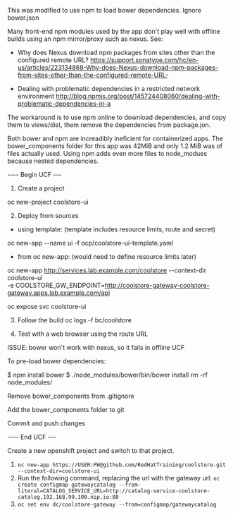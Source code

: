 This was modified to use npm to load bower dependencies. Ignore bower.json

Many front-end npm modules used by the app don't play well with offline builds using an npm mirror/proxy such as nexus. See:

- Why does Nexus download npm packages from sites other than the configured remote URL?
  https://support.sonatype.com/hc/en-us/articles/223134868-Why-does-Nexus-download-npm-packages-from-sites-other-than-the-configured-remote-URL-

- Dealing with problematic dependencies in a restricted network environment
  http://blog.npmjs.org/post/145724408060/dealing-with-problematic-dependencies-in-a

The workaround is to use npm online to download dependencies, and copy them to views/dist, them remove the dependencies from package.jon.

Both bower and npm are increadibly ineficient for containerized apps. The bower_components folder for this app was 42MiB and only 1.2 MiB was of files actually used. Using npm adds even more files to node_modues because nested dependencies.


---- Begin UCF ---

1. Create a project

oc new-project coolstore-ui

2. Deploy from sources

  - using template: (template includes resource limits, route and secret)
  
  oc new-app --name ui -f ocp/coolstore-ui-template.yaml
  
  - from oc new-app: (would need to define resource limits later)
  
  oc new-app http://services.lab.example.com/coolstore --context-dir coolstore-ui \
  -e COOLSTORE_GW_ENDPOINT=http://coolstore-gateway-coolstore-gateway.apps.lab.example.com/api
 
  oc expose svc coolstore-ui
  
3. Follow the build
   oc logs -f bc/coolstore
   
4. Test with a web browser using the route URL


ISSUE: bower won't work with nexus, so it fails in offline UCF

To pre-load bower dependencies:

$ npm install bower
$ ./node_modules/bower/bin/bower install
rm -rf node_modules/

Remove bower_components from .gitignore

Add the bower_components folder to git

Commit and push changes

---- End UCF ---

Create a new openshift project and switch to that project.

1. `oc new-app https://USER:PW@github.com/RedHatTraining/coolstore.git --context-dir=coolstore-ui`
2. Run the following command, replacing the url with the gateway url: `oc create configmap gatewaycatalog --from-literal=CATALOG_SERVICE_URL=http://catalog-service-coolstore-catalog.192.168.99.100.nip.io:80`
3. `oc set env dc/coolstore-gateway --from=configmap/gatewaycatalog`

